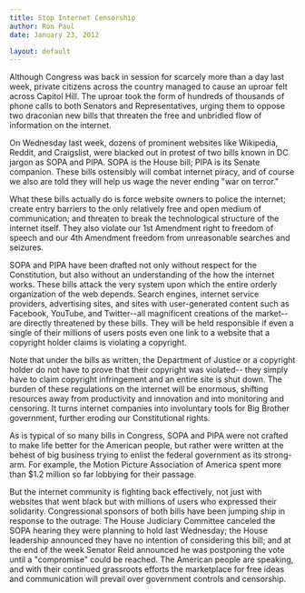 ```yaml
---
title: Stop Internet Censorship
author: Ron Paul
date: January 23, 2012

layout: default
---
```


Although Congress was back in session for scarcely more than a day last
week, private citizens across the country managed to cause an uproar
felt across Capitol Hill.  The uproar took the form of hundreds of
thousands of phone calls to both Senators and Representatives, urging
them to oppose two draconian new bills that threaten the free and
unbridled flow of information on the internet.

On Wednesday last week, dozens of prominent websites like Wikipedia,
Reddit, and Craigslist, were blacked out in protest of two bills known
in DC jargon as SOPA and PIPA.  SOPA is the House bill; PIPA is its
Senate companion. These bills ostensibly will combat internet piracy,
and of course we also are told they will help us wage the never ending
"war on terror."

What these bills actually do is force website owners to police the
internet; create entry barriers to the only relatively free and open
medium of communication; and threaten to break the technological
structure of the internet itself.  They also violate our 1st Amendment
right to freedom of speech and our 4th Amendment freedom from
unreasonable searches and seizures. 

SOPA and PIPA have been drafted not only without respect for the
Constitution, but also without an understanding of the how the internet
works.  These bills attack the very system upon which the entire orderly
organization of the web depends.  Search engines, internet service
providers, advertising sites, and sites with user-generated content such
as Facebook, YouTube, and Twitter--all magnificent creations of the
market-- are directly threatened by these bills. They will be held
responsible if even a single of their millions of users posts even one
link to a website that a copyright holder claims is violating a
copyright.

Note that under the bills as written, the Department of Justice or a
copyright holder do not have to prove that their copyright was
violated-- they simply have to claim copyright infringement and an
entire site is shut down.  The burden of these regulations on the
internet will be enormous, shifting resources away from productivity and
innovation and into monitoring and censoring.  It turns internet
companies into involuntary tools for Big Brother government, further
eroding our Constitutional rights.

As is typical of so many bills in Congress, SOPA and PIPA were not
crafted to make life better for the American people, but rather were
written at the behest of big business trying to enlist the federal
government as its strong-arm.  For example, the Motion Picture
Association of America spent more than \$1.2 million so far lobbying for
their passage.

But the internet community is fighting back effectively, not just with
websites that went black but with millions of users who expressed their
solidarity.  Congressional sponsors of both bills have been jumping ship
in response to the outrage. The House Judiciary Committee canceled the
SOPA hearing they were planning to hold last Wednesday; the House
leadership announced they have no intention of considering this bill;
and at the end of the week Senator Reid announced he was postponing the
vote until a "compromise" could be reached.  The American people are
speaking, and with their continued grassroots efforts the marketplace
for free ideas and communication will prevail over government controls
and censorship.
